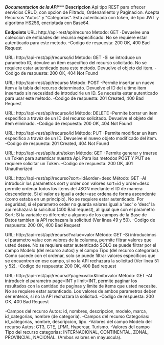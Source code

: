 ***********************Documentacion de la API**************************
****Descripcion****
Api tipo REST para ofrecer servicios CRUD, con opcion de Filtrado, Ordenamiento y Paginacion. Acepta Recursos "Autos" y "Categorias".
Esta autenticada con token, de tipo JWT y algoritmo HS256, encriptada con Base64.

****Endpoints****
URL: http://api-rest/api/recurso
Metodo: GET
-Devuelve una coleccion de entidades del recurso especificado. No se requiere estar autenticado para este metodo.
-Codigo de respuesta: 200 OK, 400 Bad Request

URL: http://api-rest/api/recurso/id
Metodo: GET
-Si se introduce un parametro ID, devulve un item especifico del recurso solicitado. No se requiere estar autenticado para este metodo. Devuelve el objeto del item.
-Codigo de respuesta: 200 OK, 404 Not Found

URL: http://api-rest/api/recurso
Metodo: POST
-Permite insertar un nuevo item a la tabla del recurso determinado. Devuelve el ID del ultimo item insertado sin necesidad de introducirle un ID. Se necesita estar autenticado para usar este método. 
-Codigo de respuesta: 201 Created, 400 Bad Request

URL: http://api-rest/api/recurso/id
Método: DELETE
-Permite borrar un item especifico a travéz de un ID del recurso solicitado. Devuelve el objeto del item eliminado.
-Codigo de respuesta: 200 OK, 404 Not Found

URL: http://api-rest/api/recurso/id
Método: PUT
-Permite modificar un item especifico a travéz de un ID. Devuelve el nuevo objeto modificado del item.
-Codigo de respuesta: 201 Created, 404 Not Found

URL: http://api-rest/api/auth/token
Método: GET
-Permite generar y traerse un Token para autenticar nuestra Api. Para los metodos POST Y PUT se requiere solicitar un Token.
-Codigo de respuesta: 200 OK, 401 Unauthorized

URL: http://api-rest/api/recurso?sort=id&order=desc
Método: GET
-Al introducir los parametros sort y order con valores sort=id y order=desc permite ordenar todos los items del JSON mediante el ID de manera descendente. Si el valor es igual a order=asc ordena de forma ascendente (como estaba en un principio). No se requiere estar autenticado.
Por seguridad, si el parametro order no guarda valores igual a 'asc' o 'desc' la api rechazara la solicitud (400 Bad request), al igual que con el parametro Sort: Si la variable es diferente a algunos de los campos de la Base de Datos tambien la API rechazara la solicitud (Ver linea 49 y 50).
-Codigo de respuesta: 200 OK, 400 Bad Request

URL: http://api-rest/api/recurso?value=valor
Método: GET
-Si introducimos el parametro value con valores de la columna, permite filtrar valores que usted desee. No se requiere estar autenticado
SOLO se puede filtrar por el campo Modelo (del recurso autos) y el campo Tipo (del recurso categorias). Como sucede con el ordenar, solo se puede filtrar valores especificos que se encuentren en ese campo, si no la API rechazara la solicitud (Ver linea 51 y 52).
-Codigo de respuesta: 200 OK, 400 Bad request

URL: http://api-rest/api/recurso?page=valor&limit=valor
Método: GET
-Al introducir el parametro page=INT y limit=INT, permite paginar los resultados con la cantidad de paginas y limite de items que usted necesite. No se requiere estar autenticado.
Los valores de ambos parametros deben ser enteros, si no la API rechazara la solicitud.
-Codigo de respuesta: 200 OK, 400 Bad Request

-Campos del recurso Autos: id, nombres, descripcion, modelo, marca, id_categorias, nombre (de categoria).
-Campos del recurso Categorias: id_categorias, nombre, descripcion, tipo.
-Valores del campo Modelo del recurso Autos: GT3, GTE, LPM1, Hypercar, Turismo.
-Valores del campo Tipo del recurso categorias: INTERNACIONAL, CONTINENTAL, ZONAL, PROVINCIAL, NACIONAL. (Ambos valores en mayuscula).
